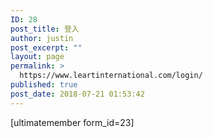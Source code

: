 ```yaml
---
ID: 28
post_title: 登入
author: justin
post_excerpt: ""
layout: page
permalink: >
  https://www.leartinternational.com/login/
published: true
post_date: 2018-07-21 01:53:42
---
```

[ultimatemember form_id=23]